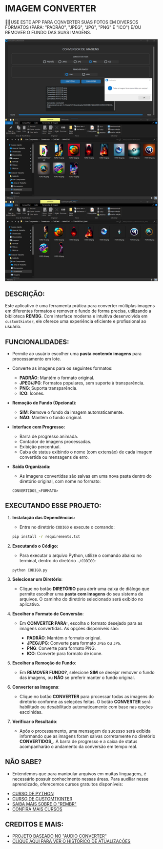 # IMAGEM CONVERTER
👨‍🏫USE ESTE APP PARA CONVERTER SUAS FOTOS EM DIVERSOS FORMATOS (PARA: "PADRÃO", "JPEG", "JPG", "PNG" E "ICO") E/OU REMOVER O FUNDO DAS SUAS IMAGENS.

<img src="./IMAGENS/FOTO_01.png" align="center" width="500"> <br>
<img src="./IMAGENS/FOTO_02.png" align="center" width="500"> <br>
<img src="./IMAGENS/FOTO_03.png" align="center" width="500"> <br>

## DESCRIÇÃO:
Este aplicativo é uma ferramenta prática para converter múltiplas imagens em diferentes formatos e remover o fundo de forma precisa, utilizando a biblioteca **REMBG**. Com interface moderna e intuitiva desenvolvida em `customtkinter`, ele oferece uma experiência eficiente e profissional ao usuário.

## FUNCIONALIDADES:
* Permite ao usuário escolher uma **pasta contendo imagens** para processamento em lote.

* Converte as imagens para os seguintes formatos:
  * **PADRÃO**: Mantém o formato original.
  * **JPEG/JPG**: Formatos populares, sem suporte à transparência.
  * **PNG**: Suporta transparência.
  * **ICO**: Ícones.

* **Remoção de Fundo (Opcional):**
  * **SIM**: Remove o fundo da imagem automaticamente.
  * **NÃO**: Mantém o fundo original.

* **Interface com Progresso:**
   * Barra de progresso animada.
   * Contador de imagens processadas.
   * Exibição percentual.
   * Caixa de status exibindo o nome (com extensão) de cada imagem convertida ou mensagens de erro.

* **Saída Organizada:**
   * As imagens convertidas são salvas em uma nova pasta dentro do diretório original, com nome no formato:

   ```
   CONVERTIDOS_<FORMATO>
   ```

## EXECUTANDO ESSE PROJETO:
1. **Instalação das Dependências:**
   - Entre no diretório `CODIGO` e execute o comando:

   ```bash
   pip install -r requirements.txt
   ```

2. **Executando o Código:**
   - Para executar o arquivo Python, utilize o comando abaixo no terminal, dentro do diretório `./CODIGO`:

   ```
   python CODIGO.py
   ```

3. **Selecionar um Diretório**:
   * Clique no botão **DIRETÓRIO** para abrir uma caixa de diálogo que permite escolher uma **pasta com imagens** do seu sistema de arquivos. O caminho do diretório selecionado será exibido no aplicativo.

4. **Escolher o Formato de Conversão**:
   * Em **CONVERTER PARA:**, escolha o formato desejado para as imagens convertidas. As opções disponíveis são:

     * **PADRÃO**: Mantém o formato original.
     * **JPEG/JPG**: Converte para formato `JPEG` ou `JPG`.
     * **PNG**: Converte para formato PNG.
     * **ICO**: Converte para formato de ícone.

5. **Escolher a Remoção de Fundo**:
   * Em **REMOVER FUNDO?**, selecione **SIM** se desejar remover o fundo das imagens, ou **NÃO** se preferir manter o fundo original.

6. **Converter as Imagens**:
   * Clique no botão **CONVERTER** para processar todas as imagens do diretório conforme as seleções feitas. O botão **CONVERTER** será habilitado ou desabilitado automaticamente com base nas opções escolhidas.

7. **Verificar o Resultado**:
   * Após o processamento, uma mensagem de sucesso será exibida informando que as imagens foram salvas corretamente no diretório **CONVERTIDOS\_<FORMATO>**. A barra de progresso e a caixa de status acompanharão o andamento da conversão em tempo real.

## NÃO SABE?
- Entendemos que para manipular arquivos em muitas linguagens, é necessário possuir conhecimento nessas áreas. Para auxiliar nesse aprendizado, oferecemos cursos gratuitos disponíveis:
* [CURSO DE PYTHON](https://github.com/VILHALVA/CURSO-DE-PYTHON)
* [CURSO DE CUSTOMTKINTER](https://github.com/VILHALVA/CURSO-DE-CUSTOMTKINTER)
* [SAIBA MAIS SOBRE O "REMBR"](https://github.com/danielgatis/rembg)
* [CONFIRA MAIS CURSOS](https://github.com/VILHALVA?tab=repositories&q=+topic:CURSO)

## CREDITOS E MAIS:
- [PROJETO BASEADO NO "AUDIO CONVERTER"](https://github.com/VILHALVA/AUDIO-CONVERTER)
- [CLIQUE AQUI PARA VER O HISTÓRICO DE ATUALIZAÇÕES](./UPDATES.md)





